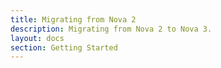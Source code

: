 ```yaml
---
title: Migrating from Nova 2
description: Migrating from Nova 2 to Nova 3.
layout: docs
section: Getting Started
---
```


